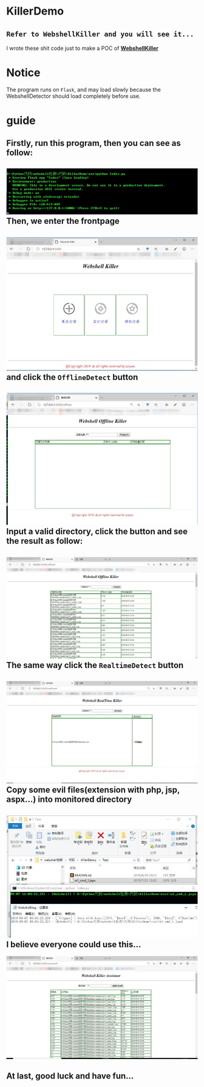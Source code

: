 # KillerDemo
`Refer to WebshellKiller and you will see it... `
---
I wrote these shit code just to make a POC of [**WebshellKiller**](https://github.com/fragileeye/WebshellKiller)

# Notice
The program runs on `Flask`, and may load slowly because the WebshellDetector should load completely before use.

# guide

Firstly, run this program, then you can see as follow:
---
![StartRunning](https://github.com/fragileeye/KillerDemo/blob/master/images/1.jpg)
<br />
Then, we enter the frontpage
---
![FrontPage](https://github.com/fragileeye/KillerDemo/blob/master/images/2.jpg)
<br />
and click the `OfflineDetect` button
---
![Offline](https://github.com/fragileeye/KillerDemo/blob/master/images/3.jpg)
<br />
Input a valid directory, click the button and see the result as follow:
---
![OfflineResult](https://github.com/fragileeye/KillerDemo/blob/master/images/4.jpg)
<br />
The same way click the `RealtimeDetect` button
---
![Realtime](https://github.com/fragileeye/KillerDemo/blob/master/images/5.jpg)
<br />
Copy some evil files(extension with php, jsp, aspx...) into monitored directory
---
![RealtimeResult](https://github.com/fragileeye/KillerDemo/blob/master/images/6.jpg)
<br />
I believe everyone could use this...
---
![AssistantResult](https://github.com/fragileeye/KillerDemo/blob/master/images/7.jpg)
<br />
## At last, good luck and have fun...

